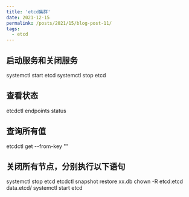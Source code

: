```yaml
---
title: 'etcd集群'
date: 2021-12-15
permalink: /posts/2021/15/blog-post-11/
tags:
  - etcd
---
```


## 启动服务和关闭服务
systemctl start etcd
systemctl stop etcd 

## 查看状态
etcdctl endpoints status

## 查询所有值
etcdctl get --from-key ""

## 关闭所有节点，分别执行以下语句
systemctl stop etcd 
etcdctl snapshot restore xx.db
chown -R etcd:etcd data.etcd/
systemctl start etcd
